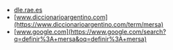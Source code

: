 * [dle.rae.es](https://dle.rae.es/mersa)
* [www.diccionarioargentino.com](https://www.diccionarioargentino.com/term/mersa)
* [www.google.com](https://www.google.com/search?q=definir%3A+mersa&oq=definir%3A+mersa)
